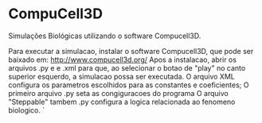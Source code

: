 # CompuCell3D
Simulações Biológicas utilizando o software Compucell3D.


Para executar a simulacao, instalar o software Compucell3D, que pode ser baixado em: http://www.compucell3d.org/
Apos a instalacao, abrir os arquivos .py e e .xml para que, ao selecionar o botao de "play" no canto superior esquerdo, a simulacao possa ser executada.
O arquivo XML configura os parametros escolhidos para as constantes e coeficientes;
O primeiro arquivo .py seta as congiguracoes do programa
O arquivo "Steppable" tambem .py configura a logica relacionada ao fenomeno biologico.
`
